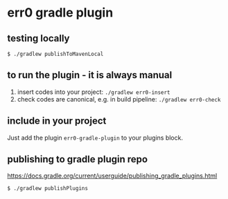 # err0 gradle plugin

## testing locally

```
$ ./gradlew publishToMavenLocal
```

## to run the plugin - it is always manual

1) insert codes into your project: ```./gradlew err0-insert```
2) check codes are canonical, e.g. in build pipeline: ```./gradlew err0-check```

## include in your project

Just add the plugin `err0-gradle-plugin` to your plugins block.

## publishing to gradle plugin repo

https://docs.gradle.org/current/userguide/publishing_gradle_plugins.html

```
$ ./gradlew publishPlugins
```